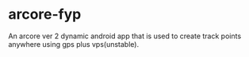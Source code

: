 # arcore-fyp
An arcore ver 2 dynamic android app that is used to create track points anywhere using gps plus vps(unstable).
